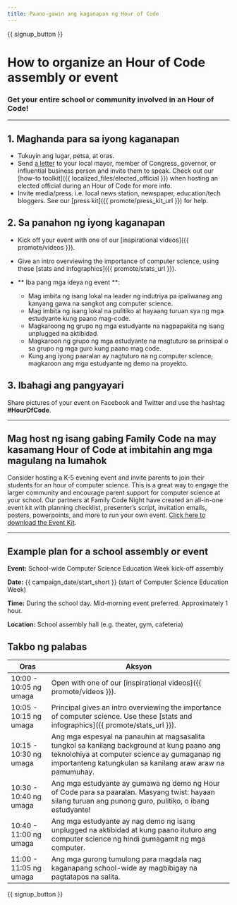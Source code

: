 ```yaml
---
title: Paano-gawin ang kaganapan ng Hour of Code
---
```


{{ signup_button }}

# How to organize an Hour of Code assembly or event

### Get your entire school or community involved in an Hour of Code!

* * *

## 1. Maghanda para sa iyong kaganapan

- Tukuyin ang lugar, petsa, at oras.
- Send [a letter](https://hourofcode.com/promote/resources#sample-emails) to your local mayor, member of Congress, governor, or influential business person and invite them to speak. Check out our [how-to toolkit]({{ localized_files/elected_official }}) when hosting an elected official during an Hour of Code for more info.
- Invite media/press. i.e. local news station, newspaper, education/tech bloggers. See our [press kit]({{ promote/press_kit_url }}) for help.

## 2. Sa panahon ng iyong kaganapan

- Kick off your event with one of our [inspirational videos]({{ promote/videos }}).
- Give an intro overviewing the importance of computer science, using these [stats and infographics]({{ promote/stats_url }}).   
      
    
- ** Iba pang mga ideya ng event **: 
    - Mag imbita ng isang lokal na leader ng indutriya pa ipaliwanag ang kanyang gawa na sangkot ang computer science.
    - Mag imbita ng isang lokal na pulitiko at hayaang turuan sya ng mga estudyante kung paano mag-code.
    - Magkaroong ng grupo ng mga estudyante na nagpapakita ng isang unplugged na aktibidad.
    - Magkaroon ng grupo ng mga estudyante na magtuturo sa prinsipal o sa grupo ng mga guro kung paano mag code.
    - Kung ang iyong paaralan ay nagtuturo na ng computer science, magkaroon ang mga estudyante ng demo na proyekto.

## 3. Ibahagi ang pangyayari

Share pictures of your event on Facebook and Twitter and use the hashtag **#HourOfCode**.

* * *

## Mag host ng isang gabing Family Code na may kasamang Hour of Code at imbitahin ang mga magulang na lumahok

Consider hosting a K-5 evening event and invite parents to join their students for an hour of computer science. This is a great way to engage the larger community and encourage parent support for computer science at your school. Our partners at Family Code Night have created an all-in-one event kit with planning checklist, presenter’s script, invitation emails, posters, powerpoints, and more to run your own event. [Click here to download the Event Kit](http://www.familycodenight.org/DownloadCodeDotOrg.html).

* * *

## Example plan for a school assembly or event

**Event:** School-wide Computer Science Education Week kick-off assembly

**Date:** {{ campaign_date/start_short }} (start of Computer Science Education Week)

**Time:** During the school day. Mid-morning event preferred. Approximately 1 hour.

**Location:** School assembly hall (e.g. theater, gym, cafeteria)

## Takbo ng palabas

| Oras                   | Aksyon                                                                                                                                                                                                    |
| ---------------------- | --------------------------------------------------------------------------------------------------------------------------------------------------------------------------------------------------------- |
| 10:00 - 10:05 ng umaga | Open with one of our [inspirational videos]({{ promote/videos }}).                                                                                                                                        |
| 10:05 - 10:15 ng umaga | Principal gives an intro overviewing the importance of computer science. Use these [stats and infographics]({{ promote/stats_url }}).                                                                     |
| 10:15 - 10:30 ng umaga | Ang mga espesyal na panauhin at magsasalita tungkol sa kanilang background at kung paano ang teknolohiya at computer science ay gumaganap ng importanteng katungkulan sa kanilang araw araw na pamumuhay. |
| 10:30 - 10:40 ng umaga | Ang mga estudyante ay gumawa ng demo ng Hour of Code para sa paaralan. Masyang twist: hayaan silang turuan ang punong guro, pulitiko, o ibang estudyante!                                                 |
| 10:40 - 11:00 ng umaga | Ang mga estudyante ay nag demo ng isang unplugged na aktibidad at kung paano ituturo ang computer science ng hindi gumagamit ng mga computer.                                                             |
| 11:00 - 11:05 ng umaga | Ang mga gurong tumulong para magdala nag kaganapang school-wide ay magbibigay na pagtatapos na salita.                                                                                                    |

{{ signup_button }}